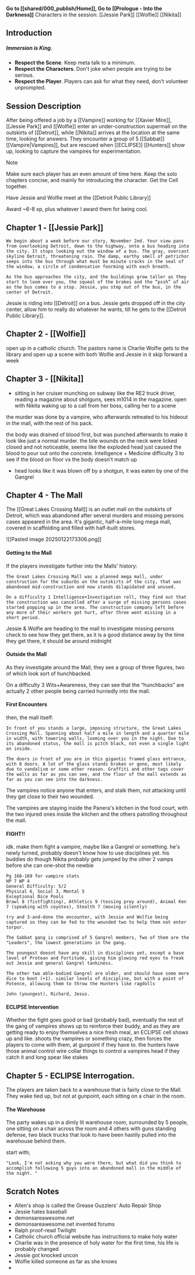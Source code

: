**Go to [[shared/000_publish/Home]], Go to [[Prologue - Into the Darkness]]**
Characters in the session:
[[Jessie Park]]
[[Wolfie]]
[[Nikita]]
## Introduction

##### **Immersion is King.**
- **Respect the Scene**. Keep meta talk to a minimum.
- **Respect the Characters**. Don't joke when people are trying to be serious.
- **Respect the Player**. Players can ask for what they need, don't volunteer unprompted.

## Session Description

After being offered a job by a [[Vampire]] working for [[Xavier Mire]], [[Jessie Park]] and [[Wolfie]] enter an under-construction supermall on the outskirts of [[Detroit]], while [[Nikita]] arrives at the location at the same time, looking for answers. They encounter a group of 5 [[Sabbat]] [[Vampire|Vampires]], but are rescued when [[ECLIPSE]] [[Hunters]] show up, looking to capture the vampires for experimentation.

>[!note]
>Make sure each player has an even amount of time here.
>Keep the solo chapters concise, and mainly for introducing the character.
>Get the Cell together.
>
>Have Jessie and Wolfie meet at the [[Detroit Public Library]]
>
>Award ~6-8 xp, plus whatever I award them for being cool.



## Chapter 1 - [[Jessie Park]]
```
We begin about a week before our story, November 2nd. Your view pans from overlooking Detroit, down to the highway, onto a bus heading into the city. It stops looking out the window of a bus. The gray, overcast skyline Detroit, threatening rain. The damp, earthy smell of petrichor seeps into the bus through what must be minute cracks in the seal of the window, a circle of condensation foorming with each breath. 

As the bus approaches the city, and the buildings grow taller as they start to loom over you, the squeal of the brakes and the “pssh” of air as the bus comes to a stop. Jessie, you step out of the bus, in the center of Detroit.
```

Jessie is riding into [[Detroit]] on a bus.
Jessie gets dropped off in the city center, allow him to really do whatever he wants, till he gets to the [[Detroit Public Library]].

## Chapter 2 - [[Wolfie]]
open up in a catholic church. 
The pastors name is Charlie
Wolfie gets to the library and open up a scene with both Wolfie and Jessie in it
skip forward a week 

## Chapter 3 - [[Nikita]]
- sitting in her cruiser munching on subway like the RE2 truck driver, reading a magazine about shotguns, sees m1014 in the magazine.
open with Nikita waking up to a call from her boss, calling her to a scene

the murder was done by a vampire, who afterwards retreated to his hideout in the mall, with the rest of his pack.

the body was drained of blood first, but was punched afterwards to make it look like just a normal murder. the bite wounds on the neck were licked closed and not noticeable, seems like the exploded head just caused the blood to pour out onto the concrete.
Intelligence + Medicine difficulty 3 to see if the blood on floor vs the body doesn't match up
- head looks like it was blown off by a shotgun, it was eaten by one of the Gangrel 
## Chapter 4 - The Mall
The [[Great Lakes Crossing Mall]] is an outlet mall on the outskirts of Detroit, which was abandoned after several murders and missing persons cases appeared in the area. It's gigantic, half-a-mile long mega mall, covered in scaffolding and filled with half-built stores.

![[Pasted image 20250122173306.png]]

#### Getting to the Mall
If the players investigate further into the Malls’ history:
```
The Great Lakes Crossing Mall was a planned mega mall, under construction for the suburbs on the outskirts of the city, that was abandoned mid-construction and now stands dilapidated and unused.

On a difficulty 1 Intelligence+Investigation roll, they find out that the construction was cancelled after a surge of missing persons cases started popping up in the area. The construction company left before any more of their workers got hurt, after three went missing in a short period. 
```
Jessie & Wolfie are heading to the mall to investigate missing persons
check to see how they get there, as it is a good distance away
by the time they get there, it should be around midnight

#### Outside the Mall
As they investigate around the Mall, they see a group of three figures, two of which look sort of hunchbacked.

On a difficulty 3 Wits+Awareness, they can see that the “hunchbacks” are actually 2 other people being carried hurriedly into the mall. 

#### First Encounters
then, the mall itself:

``` 
In front of you stands a large, imposing structure, the Great Lakes Crossing Mall. Spanning about half a mile in length and a quarter mile in width, with towering walls, looming over you in the night. Due to its abandoned status, the mall is pitch black, not even a single light on inside.

The doors in front of you are in this gigantic framed glass entrance, with 8 doors. A lot of the glass stands broken or gone, most likely due to vandalism or some other reason. Graffiti and other tags cover the walls as far as you can see, and the floor of the mall extends as far as you can see into the darkness.
```

The vampires notice anyone that enters, and stalk them, not attacking until they get close to their two wounded.

The vampires are staying inside the Panera's kitchen in the food court, with the two injured ones inside the kitchen and the others patrolling throughout the mall.

#### FIGHT!!
idk. make them fight a vampire, maybe like a Gangrel or something. he's newly turned, probably doesn't know how to use disciplines yet. his buddies do though
Nikita probably gets jumped by the other 2 vamps before she can one-shot the newbie

```
Pg 168-169 for vampire stats
HP 7 WP 4
General Difficulty: 5/2
Physical 6, Social 3, Mental 5
Exceptional Dice Pools
Brawl 8 (fistfighting), Athletics 9 (tossing prey around), Animal Ken 7 (speaking with coyotes), Stealth 7 (moving silently)

try and 3-and-done the encounter, with Jessie and Wolfie being captured so they can be fed to the wounded two to help them not enter torpor.

The Sabbat gang is comprised of 5 Gangrel members, Two of them are the "Leaders", the lowest generations in the gang. 

The youngest doesnt have any skill in disciplines yet, except a base level of Protean and Fortitude, giving him glowing red eyes to freak out Jessie and general Gangrel tankiness.

The other two able-bodied Gangrel are older, and should have some more dice to boot (+1). similar levels of discipline, but with a point of Potence, allowing them to throw the Hunters like ragdolls

John (youngest), Richard, Jesus.
```

#### ECLIPSE Intervention
Whether the fight goes good or bad (probably bad), eventually the rest of the gang of vampires shows up to reinforce their buddy, and as they are getting ready to enjoy themselves a nice fresh meal, an ECLIPSE cell shows up and like. shoots the vampires or something crazy, then forces the players to come with them, at gunpoint if they have to.
the hunters have those animal control wire collar things to control a vampires head if they catch it and long spear like stakes

## Chapter 5 - ECLIPSE Interrogation.
The players are taken back to a warehouse that is fairly close to the Mall. They wake tied up, but not at gunpoint, each sitting on a chair in the room.
#### The Warehouse
The party wakes up in a dimly lit warehouse room, surrounded by 5 people, one sitting on a chair across the room and 4 others with guns standing defense, two black trucks that look to have been hastily pulled into the warehouse behind them.

start with;
```
"Look, I'm not asking why you were there, but what did you think to accomplish following 5 guys into an abandoned mall in the middle of the night. "
```

## Scratch Notes
- Allen's shop is called the Grease Guzzlers' Auto Repair Shop
- Jessie hates baseball
- demonsareawesome.net
- demonsareawesome.net invented forums
- Ralph proof-read Twilight
- Catholic church official website has instructions to make holy water
- Charlie was in the presence of holy water for the first time, his life is probably changed
- Jessie got knocked uncon
- Wolfie killed someone as far as she knows
- 
